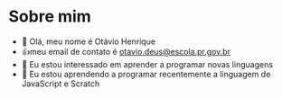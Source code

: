 # Sobre mim
- 👋 Olá, meu nome é Otávio Henrique
- :+1:meu email de contato é otavio.deus@escola.pr.gov.br
- 👀 Eu estou interessado em aprender a programar novas linguagens
- 🌱 Eu estou aprendendo a programar recentemente a linguagem de JavaScript e Scratch

